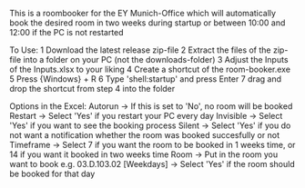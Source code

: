This is a roombooker for the EY Munich-Office which will automatically book the desired room in two weeks during startup or between 10:00 and 12:00 if the PC is not restarted

To Use:
1 Download the latest release zip-file
2 Extract the files of the zip-file into a folder on your PC (not the downloads-folder)
3 Adjust the Inputs of the Inputs.xlsx to your liking
4 Create a shortcut of the room-booker.exe
5 Press {Windows} + R
6 Type 'shell:startup' and press Enter
7 drag and drop the shortcut from step 4 into the folder



Options in the Excel:
Autorun    -> If this is set to 'No', no room will be booked
Restart    -> Select 'Yes' if you restart your PC every day
Invisible  -> Select 'Yes' if you want to see the booking process
Silent     -> Select 'Yes' if you do not want a notification whether the room was booked succesfully or not
Timeframe  -> Select 7 if you want the room to be booked in 1 weeks time, or 14 if you want it booked in two weeks time
Room       -> Put in the room you want to book e.g. 03.D.103.02
[Weekdays] -> Select 'Yes' if the room should be booked for that day

